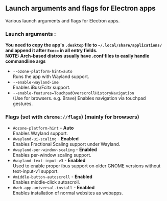 ## Launch arguments and flags for Electron apps
Various launch arguments and flags for 
Electron apps.

### Launch arguments :
**You need to copy the app's `.desktop` file to `~/.local/share/applications/` and append it after `Exec=` in all entry fields.** <br>
**NOTE: Arch-based distros usually have .conf files to easily handle commandline args**


- `--ozone-platform-hint=auto` <br>
Runs the app with Wayland support.
- `--enable-wayland-ime` <br>
Enables iBus/Fcitx support.
- `--enable-features=TouchpadOverscrollHistoryNavigation` <br>
(Use for browsers. e.g. Brave)
Enables navigation via touchpad gestures.

### Flags (set with `chrome://flags`) (mainly for browsers)

- `#ozone-platform-hint` - **Auto** <br>
Enables Wayland support.
- `#wayland-ui-scaling` - **Enabled** <br>
Enables Fractional Scaling support under Wayland.
- `#wayland-per-window-scaling` - **Enabled** <br>
Enables per-window scaling support.
- `#wayland-text-input-v3` - **Enabled** <br>
Used to enable proper ibus support on older GNOME versions without text-input-v1 support.
- `#middle-button-autoscroll` - **Enabled** <br>
Enables middle-click autoscroll.
- `#web-app-universal-install` - **Enabled** <br>
Enables installation of normal websites as webapps.